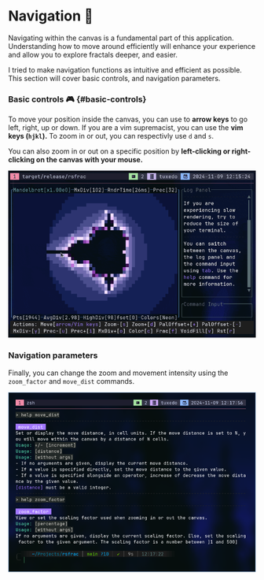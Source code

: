 # Navigation 🧭

Navigating within the canvas is a fundamental part of this application. 
Understanding how to move around efficiently will enhance your experience and allow you to explore fractals deeper, and easier.

I tried to make navigation functions as intuitive and efficient as possible.
This section will cover basic controls, and navigation parameters.


### Basic controls 🎮 {#basic-controls}

To move your position inside the canvas, you can use to **arrow keys** to go left, right, up or down.
If you are a vim supremacist, you can use the **vim keys (`hjkl`).**
To zoom in or out, you can respectivly use `d` and `s`.

You can also zoom in or out on a specific position by **left-clicking or right-clicking on the canvas with your mouse.**

![Navigation preview](./assets/navigation.gif)

### Navigation parameters

Finally, you can change the zoom and movement intensity using the `zoom_factor` and `move_dist` commands.

![Navigation parameters](./assets/nav-parameters.png)
